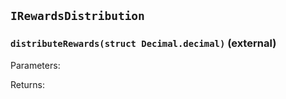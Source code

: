 ## `IRewardsDistribution`







### `distributeRewards(struct Decimal.decimal)` (external)





Parameters:

Returns:
